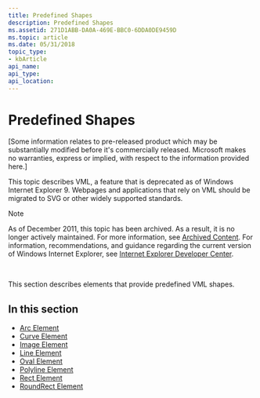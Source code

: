 ```yaml
---
title: Predefined Shapes
description: Predefined Shapes
ms.assetid: 271D1ABB-DA0A-469E-BBC0-6DDA0DE9459D
ms.topic: article
ms.date: 05/31/2018
topic_type: 
- kbArticle
api_name: 
api_type: 
api_location: 
---
```


# Predefined Shapes

\[Some information relates to pre-released product which may be substantially modified before it's commercially released. Microsoft makes no warranties, express or implied, with respect to the information provided here.\]

This topic describes VML, a feature that is deprecated as of Windows Internet Explorer 9. Webpages and applications that rely on VML should be migrated to SVG or other widely supported standards.

> [!Note]  
> As of December 2011, this topic has been archived. As a result, it is no longer actively maintained. For more information, see [Archived Content](https://docs.microsoft.com/previous-versions/windows/internet-explorer/ie-developer/). For information, recommendations, and guidance regarding the current version of Windows Internet Explorer, see [Internet Explorer Developer Center](https://go.microsoft.com/fwlink/p/?linkid=204313).

 

This section describes elements that provide predefined VML shapes.

## In this section

-   [Arc Element](msdn-online-vml-arc-element.md)
-   [Curve Element](msdn-online-vml-curve-element.md)
-   [Image Element](msdn-online-vml-image-element.md)
-   [Line Element](msdn-online-vml-line-element.md)
-   [Oval Element](msdn-online-vml-oval-element.md)
-   [Polyline Element](msdn-online-vml-polyline-element.md)
-   [Rect Element](msdn-online-vml-rect-element.md)
-   [RoundRect Element](msdn-online-vml-roundrect-element.md)

 

 




